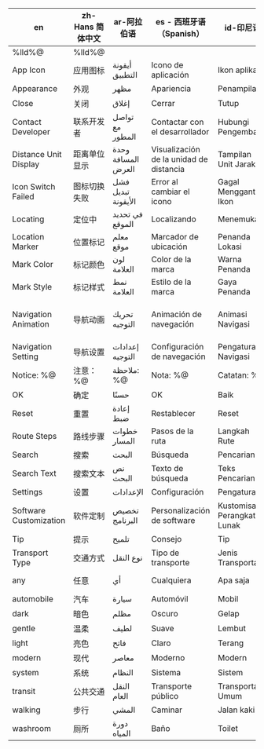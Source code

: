 | en                     | zh-Hans 简体中文     | ar-阿拉伯语 | es - 西班牙语（Spanish） | id-印尼语 | th-ไทย  | tr-土耳其（Turkish）  |
| ---------------------- | ------------ | --- | ------------------------ | --- | --- | --- |
| %lld%@                 | %lld%@       |     |                          |     |     |     |
| App Icon               | 应用图标     | أيقونة التطبيق | Icono de aplicación | Ikon aplikasi | อิคอนแอพพลิเคชัน | Uygulama Simgesi |
| Appearance             | 外观         | مظهر | Apariencia | Penampilan | รูปแบบ | Görünüm |
| Close                  | 关闭         | إغلاق | Cerrar | Tutup | ปิด | Kapat |
| Contact Developer      | 联系开发者   | تواصل مع المطور | Contactar con el desarrollador | Hubungi Pengembang | ติดต่อผู้พัฒนา | Geliştirici ile iletişim kurun |
| Distance Unit Display  | 距离单位显示 | وحدة المسافة العرض | Visualización de la unidad de distancia | Tampilan Unit Jarak | การแสดงหน่วยระยะทาง | Mesafe Birimi Görünümü |
| Icon Switch Failed     | 图标切换失败 | فشل تبديل الأيقونة | Error al cambiar el icono | Gagal Mengganti Ikon | การเปลี่ยนอิคอนล้มเหลว | Simge Değiştirme Başarısız |
| Locating               | 定位中       | في تحديد الموقع | Localizando | Menemukan | กำลังหาตำแหน่ง | Konum Belirleme |
| Location Marker        | 位置标记     | معلم موقع | Marcador de ubicación | Penanda Lokasi | ที่ตั้งเครื่องมือ | Konum İşaretçisi |
| Mark Color             | 标记颜色     | لون العلامة | Color de la marca | Warna Penanda | สีที่ตั้งเครื่องมือ | Renk İşareti |
| Mark Style             | 标记样式     | نمط العلامة | Estilo de la marca | Gaya Penanda | รูปแบบที่ตั้งเครื่องมือ | Stil İşareti |
| Navigation Animation   | 导航动画     | تحريك التوجيه | Animación de navegación | Animasi Navigasi | การเคลื่อนไหวของการนำทาง | Navigasyon Animasyonu |
| Navigation Setting     | 导航设置     | إعدادات التوجيه | Configuración de navegación | Pengaturan Navigasi | การตั้งค่าการนำทาง | Navigasyon Ayarları |
| Notice: %@             | 注意：%@     | ملاحظة: %@ | Nota: %@ | Catatan: %@ | แจ้งเตือน: %@ | Uyarı: %@ |
| OK                     | 确定         | حسنًا | OK | Baik | ตกลง | Tamam |
| Reset                  | 重置         | إعادة ضبط | Restablecer | Reset | รีเซ็ต | Sıfırla |
| Route Steps            | 路线步骤     | خطوات المسار | Pasos de la ruta | Langkah Rute | ขั้นตอนของเส้นทาง | Rota Adımları |
| Search                 | 搜索         | البحث | Búsqueda | Pencarian | ค้นหา | Arama |
| Search Text            | 搜索文本     | نص البحث | Texto de búsqueda | Teks Pencarian | ข้อความค้นหา | Arama Metni |
| Settings               | 设置         | الإعدادات | Configuración | Pengaturan | การตั้งค่า | Ayarlar |
| Software Customization | 软件定制     | تخصيص البرنامج | Personalización de software | Kustomisasi Perangkat Lunak | การปรับแต่งซอฟต์แวร์ | Yazılım Özelleştirme |
| Tip                    | 提示         | تلميح | Consejo | Tip | ข้อเสนอแนะ | İpucu |
| Transport Type         | 交通方式     | نوع النقل | Tipo de transporte | Jenis Transportasi | ระบบการขนส่ง | Nakliye Türü |
| any                    | 任意         | أي | Cualquiera | Apa saja | ใดๆ | Herhangi biri |
| automobile             | 汽车         | سيارة | Automóvil | Mobil | รถยนต์ | Otomobil |
| dark                   | 暗色         | مظلم | Oscuro | Gelap | มืด | Karanlık |
| gentle                 | 温柔         | لطيف | Suave | Lembut | อ่อน | Hassas |
| light                  | 亮色         | فاتح | Claro | Terang | สว่าง | Açık |
| modern                 | 现代         | معاصر | Moderno | Modern | มหายาลา | Modern |
| system                 | 系统         | النظام | Sistema | Sistem | ระบบ | Sistem |
| transit                | 公共交通     | النقل العام | Transporte público | Transportasi Umum | การขนส่งราชการ | Toplu Taşıma |
| walking                | 步行         | المشي | Caminar | Jalan kaki | เดินเดินเท้า | Yürüyüş |
| washroom               | 厕所         | دورة المياه | Baño | Toilet | ห้องน้ำ | Tuvalet |